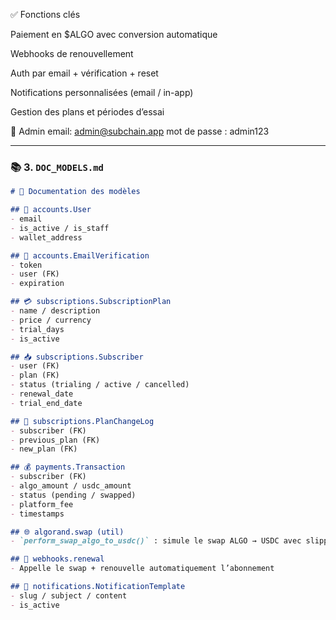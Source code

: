 ✅ Fonctions clés

Paiement en $ALGO avec conversion automatique

Webhooks de renouvellement

Auth par email + vérification + reset

Notifications personnalisées (email / in-app)

Gestion des plans et périodes d’essai

🔐 Admin
email: admin@subchain.app
mot de passe : admin123


---

### 📚 3. `DOC_MODELS.md`

```markdown
# 📘 Documentation des modèles

## 👤 accounts.User
- email
- is_active / is_staff
- wallet_address

## 📧 accounts.EmailVerification
- token
- user (FK)
- expiration

## 💳 subscriptions.SubscriptionPlan
- name / description
- price / currency
- trial_days
- is_active

## 📥 subscriptions.Subscriber
- user (FK)
- plan (FK)
- status (trialing / active / cancelled)
- renewal_date
- trial_end_date

## 🔄 subscriptions.PlanChangeLog
- subscriber (FK)
- previous_plan (FK)
- new_plan (FK)

## 💰 payments.Transaction
- subscriber (FK)
- algo_amount / usdc_amount
- status (pending / swapped)
- platform_fee
- timestamps

## 🌐 algorand.swap (util)
- `perform_swap_algo_to_usdc()` : simule le swap ALGO → USDC avec slippage

## 🔁 webhooks.renewal
- Appelle le swap + renouvelle automatiquement l’abonnement

## 📩 notifications.NotificationTemplate
- slug / subject / content
- is_active